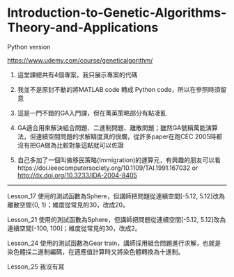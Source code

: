 # Introduction-to-Genetic-Algorithms-Theory-and-Applications
Python version

https://www.udemy.com/course/geneticalgorithm/

1. 這堂課總共有4個專案，我只展示專案的代碼

2. 我並不是原封不動的將MATLAB code 轉成 Python code，所以在參照時須留意

3. 這是一門不錯的GA入門課，但在菁英策略部分有點凌亂

4. GA適合用來解決組合問題、二進制問題、離散問題；雖然GA號稱萬能演算法，但連續空間問題的求解精度真的很爛，從許多paper在跑CEC 2005時都沒有把GA做為比較對象這點就可以佐證

5. 自己多加了一個叫做移民策略(Immigration)的運算元，有興趣的朋友可以看https://doi.ieeecomputersociety.org/10.1109/TAI.1991.167032 or http://dx.doi.org/10.3233/IDA-2004-8405

------------------------------------

Lesson_17 使用的測試函數為Sphere，但講師把問題從連續空間[-5.12, 5.12]改為離散空間{0, 1}；維度從常見的30，改成20。

Lesson_21 使用的測試函數為Sphere，但講師把問題從連續空間[-5.12, 5.12]改為連續空間[-100, 100]；維度從常見的30，改成2。

Lesson_24 使用的測試函數為Gear train，講師採用組合問題進行求解，也就是染色體採二進制編碼，在適應值計算時又將染色體轉換為十進制。

Lesson_25 我沒有寫
